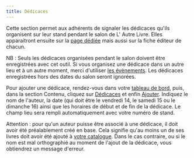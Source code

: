 ```yaml
---
title: Dédicaces
---
```


Cette section permet aux adhérents de signaler les dédicaces qu'ils organisent sur leur stand pendant le salon de L'
Autre Livre. Elles apparaitront ensuite sur la [page dédiée](https://www.lautrelivre.fr/pages/dedicaces) mais aussi sur
la fiche éditeur de chacun.

NB : Seuls les dédicaces organisées pendant le salon doivent être enregistrées avec cet outil. Si vous organisez une
dédicace dans un autre lieu et à un autre moment, merci
d'utiliser [les évènements](https://www.lautrelivre.fr/pages/events_admin). Les dédicaces
enregistrées hors des dates du salon seront ignorées.

Pour ajouter une dédicace, rendez-vous dans votre [tableau de bord](https://www.lautrelivre.fr/pages/log_dashboard),
puis, dans la section
Contenu, cliquez sur [Dédicaces](https://www.lautrelivre.fr/pages/signings_admin) et
enfin [Ajouter](https://www.lautrelivre.fr/pages/signing_edit). Indiquez le nom de
l'auteur, la date (qui doit être le vendredi 14, le samedi 15 ou le dimanche 16) ainsi que les horaires de début et de
fin de la dédicace. Le champ lieu sera rempli automatiquement avec votre numéro de stand.

Attention : pour qu'un auteur puisse être associé à une dédicace, il doit avoir été préalablement créé en base. Cela
signifie qu'au moins un de ses livres doit avoir été ajouté
à [votre catalogue](https://www.lautrelivre.fr/pages/log_articles). Dans le cas
contraire, ou si le nom est mal orthographié au moment de l'ajout de la dédicace, vous obtiendrez un message d'erreur.
